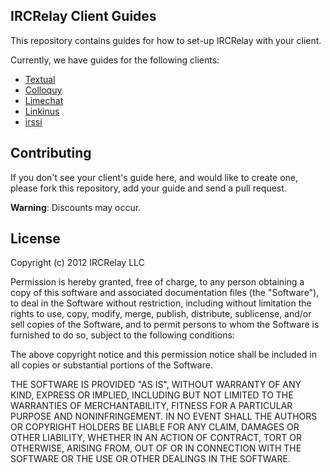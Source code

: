 ## IRCRelay Client Guides

This repository contains guides for how to set-up IRCRelay with your client.

Currently, we have guides for the following clients:

- [Textual](https://github.com/ircrelay/ircrelay-client-guides/blob/master/guides/textual/guide.md#textual-ircrelay-set-up-guide)
- [Colloquy](https://github.com/ircrelay/ircrelay-client-guides/blob/master/guides/colloquy/guide.md)
- [Limechat](https://github.com/ircrelay/ircrelay-client-guides/blob/master/guides/limechat/guide.md)
- [Linkinus](https://github.com/ircrelay/ircrelay-client-guides/blob/master/guides/linkinus/guide.md)
- [irssi](https://github.com/ircrelay/ircrelay-client-guides/blob/master/guides/irssi/guide.md)

## Contributing

If you don't see your client's guide here, and would like to create one, please
fork this repository, add your guide and send a pull request.

**Warning**: Discounts may occur.

## License

Copyright (c) 2012 IRCRelay LLC

Permission is hereby granted, free of charge, to any person obtaining a copy of this software and associated documentation files (the "Software"), to deal in the Software without restriction, including without limitation the rights to use, copy, modify, merge, publish, distribute, sublicense, and/or sell copies of the Software, and to permit persons to whom the Software is furnished to do so, subject to the following conditions:

The above copyright notice and this permission notice shall be included in all copies or substantial portions of the Software.

THE SOFTWARE IS PROVIDED "AS IS", WITHOUT WARRANTY OF ANY KIND, EXPRESS OR IMPLIED, INCLUDING BUT NOT LIMITED TO THE WARRANTIES OF MERCHANTABILITY, FITNESS FOR A PARTICULAR PURPOSE AND NONINFRINGEMENT. IN NO EVENT SHALL THE AUTHORS OR COPYRIGHT HOLDERS BE LIABLE FOR ANY CLAIM, DAMAGES OR OTHER LIABILITY, WHETHER IN AN ACTION OF CONTRACT, TORT OR OTHERWISE, ARISING FROM, OUT OF OR IN CONNECTION WITH THE SOFTWARE OR THE USE OR OTHER DEALINGS IN THE SOFTWARE.
